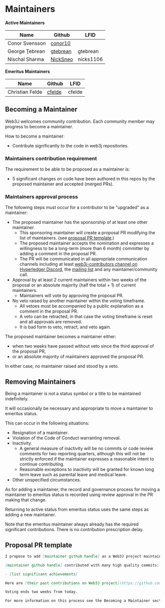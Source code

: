 Maintainers
===========
<!-- Please keep all lists sorted alphabetically by github -->

**Active Maintainers**

<!-- web3j-maintainers group has maintainer access to web3j repo -->

| Name             | Github               | LFID      |
| ---------------- |----------------------|-----------|
| Conor Svensson   | [conor10][conor10]   |           |
| George Ţebrean   | [gtebrean][gtebrean] | gtebrean  |
| Nischal Sharma   | [NickSneo][NickSneo] | nicks1106 |

[conor10]: https://github.com/conor10
[gtebrean]: https://github.com/gtebrean
[NickSneo]: https://github.com/NickSneo
[andrii-kl]: https://github.com/andrii-kl



**Emeritus Maintainers**

| Name            | Github              | LFID    |
|-----------------|---------------------|---------|
| Christian Felde | [cfelde][cfelde]    |  cfelde |

[cfelde]: https://github.com/cfelde

## Becoming a Maintainer

Web3J welcomes community contribution.
Each community member may progress to become a maintainer.

How to become a maintainer:

- Contribute significantly to the code in web3j repositories.

### Maintainers contribution requirement

The requirement to be able to be proposed as a maintainer is:

- 5 significant changes on code have been authored in this repos by the proposed maintainer and accepted (merged PRs).

### Maintainers approval process

The following steps must occur for a contributor to be "upgraded" as a maintainer:

- The proposed maintainer has the sponsorship of at least one other maintainer.
    - This sponsoring maintainer will create a proposal PR modifying the list of
      maintainers. (see [proposal PR template](#proposal-pr-template).)
    - The proposed maintainer accepts the nomination and expresses a willingness
      to be a long-term (more than 6 month) committer by adding a comment in the proposal PR.
    - The PR will be communicated in all appropriate communication channels
      including at least [web3j-contributors channel on Hyperledger Discord](https://discord.gg/hyperledger),
      the [mailing list](https://lists.hyperledger.org/g/web3j)
      and any maintainer/community call.
- Approval by at least 2 current maintainers within two weeks of the proposal or
  an absolute majority (half the total + 1) of current maintainers.
    - Maintainers will vote by approving the proposal PR.
- No veto raised by another maintainer within the voting timeframe.
    - All vetoes must be accompanied by a public explanation as a comment in the
      proposal PR.
    - A veto can be retracted, in that case the voting timeframe is reset and all approvals are removed.
    - It is bad form to veto, retract, and veto again.

The proposed maintainer becomes a maintainer either:

- when two weeks have passed without veto since the third approval of the proposal PR,
- or an absolute majority of maintainers approved the proposal PR.

In either case, no maintainer raised and stood by a veto.

## Removing Maintainers

Being a maintainer is not a status symbol or a title to be maintained indefinitely.

It will occasionally be necessary and appropriate to move a maintainer to emeritus status.

This can occur in the following situations:

- Resignation of a maintainer.
- Violation of the Code of Conduct warranting removal.
- Inactivity.
    - A general measure of inactivity will be no commits or code review comments
      for two reporting quarters, although this will not be strictly enforced if
      the maintainer expresses a reasonable intent to continue contributing.
    - Reasonable exceptions to inactivity will be granted for known long term
      leave such as parental leave and medical leave.
- Other unspecified circumstances.

As for adding a maintainer, the record and governance process for moving a
maintainer to emeritus status is recorded using review approval in the PR making that change.

Returning to active status from emeritus status uses the same steps as adding a
new maintainer.

Note that the emeritus maintainer always already has the required significant contributions.
There is no contribution prescription delay.

## Proposal PR template

```markdown
I propose to add [maintainer github handle] as a Web3J project maintainer.

[maintainer github handle] contributed with many high quality commits:

- [list significant achievements]

Here are [their past contributions on Web3J project](https://github.com/hyperledger/web3j/commits?author=[user github handle]).

Voting ends two weeks from today.

For more information on this process see the Becoming a Maintainer section in the MAINTAINERS.md file.
```
